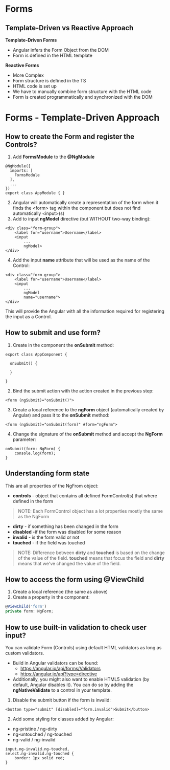 # Forms

## Template-Driven vs Reactive Approach

**Template-Driven Forms**

* Angular infers the Form Object from the DOM
* Form is defined in the HTML template

**Reactive Forms**

* More Complex
* Form structure is defined in the TS
* HTML code is set up
* We have to manually combine form structure with the HTML code
* Form is created programmatically and synchronized with the DOM

# Forms - Template-Driven Approach

## How to create the Form and register the Controls?

1. Add **FormsModule** to the **@NgModule**

```
@NgModule({
  imports: [
    FormsModule
  ],
  ...
})
export class AppModule { }
```

2. Angular will automatically create a representation of the form when it finds the \<form> tag within the component but does not find automatically \<input>(s)
3. Add to input **ngModel** directive (but WITHOUT two-way binding):

```
<div class="form-group">
    <label for="username">Username</label>
    <input
        ...
        ngModel>
</div>
```

4. Add the input **name** attribute that will be used as the name of the Control:

```
<div class="form-group">
    <label for="username">Username</label>
    <input
        ...
        ngModel
        name="username">
</div>
```

This will provide the Angular with all the information required for registering the input as a Control.

## How to submit and use form?

1. Create in the component the **onSubmit** method:

```
export class AppComponent {

  onSubmit() {

  }

}
```

2. Bind the submit action with the action created in the previous step:

```
<form (ngSubmit)="onSubmit()">
```

3. Create a local reference to the **ngForm** object (automatically created by Angular) and pass it to the **onSubmit** method:

```
<form (ngSubmit)="onSubmit(form)" #form="ngForm">
```

4. Change the signature of the **onSubmit** method and accept the **NgForm** parameter:

```
onSubmit(form: NgForm) {
    console.log(form);
}
```


## Understanding form state

This are all properties of the NgFrom object:

* **controls** - object that contains all defined FormControl(s) that where defined in the form

> NOTE: Each FormControl object has a lot properties mostly the same as the NgForm

* **dirty** - if something has been changed in the form
* **disabled** -if the form was disabled for some reason
* **invalid** - is the form valid or not
* **touched** - if the field was touched

> NOTE: Difference between **dirty** and **touched** is based on the change of the value of the field. **touched** means that focus the field and **dirty** means that we've changed the value of the field.

## How to access the form using @ViewChild

1. Create a local reference (the same as above)
2. Create a property in the component:

```typescript
@ViewChild('form')
private form: NgForm;
```

## How to use built-in validation to check user input?

You can validate Form (Controls) using default HTML validators as long as custom validators.

* Build in Angular validators can be found:
    * https://angular.io/api/forms/Validators
    * https://angular.io/api?type=directive
* Additionally, you might also want to enable HTML5 validation (by default, Angular disables it). You can do so by adding the **ngNativeValidate**  to a control in your template.

1. Disable the submit button if the form is invalid:

```
<button type="submit" [disabled]="form.invalid">Submit</button>
```

2. Add some styling for classes added by Angular:
* ng-pristine / ng-dirty
* ng-untouched / ng-touched
* ng-valid / ng-invalid

```
input.ng-invalid.ng-touched,
select.ng-invalid.ng-touched {
    border: 1px solid red;
}
```